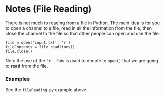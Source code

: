 # Notes (File Reading)

There is not much to reading from a file in Python.  The main idea is for you to open a channel to a file, read in all the information from the file, then close the channel to the file so that other people can open and use the file.

```python3
file = open('input.txt', 'r')
fileContents = file.readlines()
file.close()
```

Note the use of the ```'r'```.  This is used to denote to ```open()``` that we are going to **read** from the file.

### Examples
See the ```fileReading.py``` example above.
